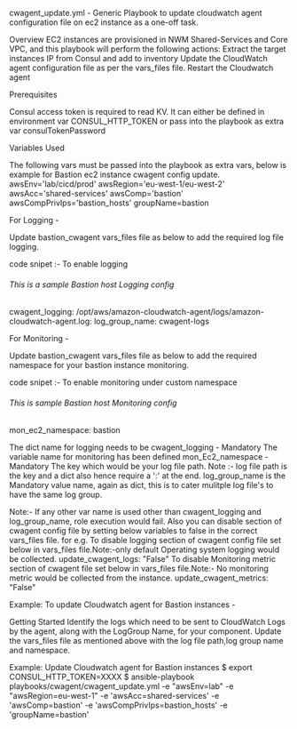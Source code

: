 cwagent_update.yml - Generic Playbook to update cloudwatch agent configuration file on ec2 instance as a one-off task.

Overview
EC2 instances are provisioned in NWM Shared-Services and Core VPC, and this playbook will perform the following actions:
Extract the target instances IP from Consul and add to inventory
Update the CloudWatch agent configuration file as per the vars_files file.
Restart the Cloudwatch agent

Prerequisites

Consul access token is required to read KV. It can either be defined in environment var CONSUL_HTTP_TOKEN or pass into the playbook as extra var consulTokenPassword

Variables Used

The following vars must be passed into the playbook as extra vars, below is example for Bastion ec2 instance cwagent config update.
awsEnv='lab/cicd/prod'
awsRegion='eu-west-1/eu-west-2'
awsAcc='shared-services'
awsComp='bastion'
awsCompPrivIps='bastion_hosts'
groupName=bastion

For Logging -

Update bastion_cwagent vars_files file as below to add the required log file logging.

code snipet :- To enable logging
###### This is a sample Bastion host Logging config ################
cwagent_logging:
  /opt/aws/amazon-cloudwatch-agent/logs/amazon-cloudwatch-agent.log:
      log_group_name: cwagent-logs

For Monitoring -

Update bastion_cwagent vars_files file as below to add the required namespace for your bastion instance monitoring.

code snipet :- To enable monitoring under custom namespace
###### This is sample Bastion host  Monitoring config ################
mon_ec2_namespace: bastion


The dict name for logging needs to be cwagent_logging - Mandatory
The variable name for monitoring has been defined mon_Ec2_namespace - Mandatory
The key which would be your log file path. Note :- log file path is the key and a dict also hence require a ':' at the end.
log_group_name is the Mandatory value name, again as dict, this is to cater mulitple log file's to have the same log group.

Note:- If any other var name is used other than cwagent_logging and log_group_name, role execution would fail.
Also you can disable section of cwagent config file by setting below variables to false in the correct vars_files file.
for e.g.
To disable logging section of cwagent config file set below in vars_files file.Note:-only default Operating system logging would be collected.
update_cwagent_logs: "False"
To disable Monitoring metric section of cwagent file set below in vars_files file.Note:- No monitoring metric would be collected from the instance.
update_cwagent_metrics: "False"

Example: To update Cloudwatch agent for Bastion instances -

Getting Started
 Identify the logs which need to be sent to CloudWatch Logs by the agent, along with the LogGroup Name, for your component.
 Update the vars_files file as mentioned above with the log file path,log group name and namespace.

Example: Update Cloudwatch agent for Bastion instances
$ export CONSUL_HTTP_TOKEN=XXXX
$ ansible-playbook playbooks/cwagent/cwagent_update.yml -e "awsEnv=lab" -e "awsRegion=eu-west-1" -e 'awsAcc=shared-services' -e 'awsComp=bastion' -e 'awsCompPrivIps=bastion_hosts' -e 'groupName=bastion'
